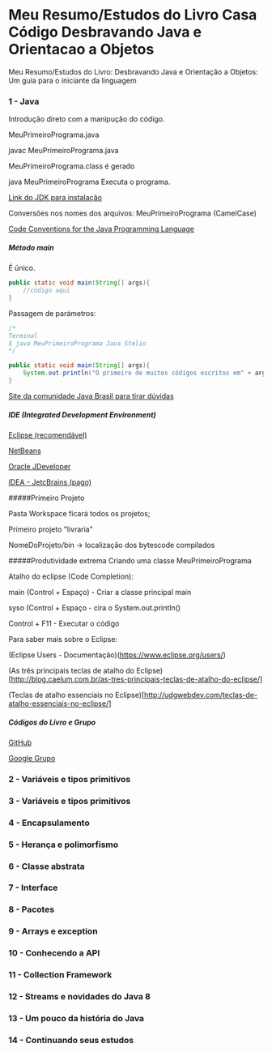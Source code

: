 Meu Resumo/Estudos do Livro Casa Código Desbravando Java e Orientacao a Objetos
========================================================

Meu Resumo/Estudos do Livro: Desbravando Java e Orientação a Objetos: Um guia para o iniciante da linguagem

### 1 - Java
Introdução direto com a manipução do código.

MeuPrimeiroPrograma.java

javac MeuPrimeiroPrograma.java

MeuPrimeiroPrograma.class é gerado

java MeuPrimeiroPrograma Executa o programa.

[Link do JDK para instalação](http://www.oracle.com/technetwork/java/javase/downloads/jdk8-downloads-2133151.html)

Conversões nos nomes dos arquivos: MeuPrimeiroPrograma (CamelCase)

[Code Conventions for the Java Programming Language](http://www.oracle.com/technetwork/java/index-135089.html)

##### Método main
É único.

```java
public static void main(String[] args){
    //código aqui
}
```
Passagem de parámetros:
```java
/*
Terminal
$ java MeuPrimeiroPrograma Java Stelio
*/

public static void main(String[] args){
    System.out.println("O primeiro de muitos códigos escritos em" + args[0] + " pelo " + args[1] " ! " );
}
```
[Site da comunidade Java Brasil para tirar dúvidas](http://guj.com.br)

##### IDE (Integrated Development Environment)

[Eclipse (recomendável)](https://www.eclipse.org/downloads/)

[NetBeans](https://netbeans.org/)

[Oracle JDeveloper](http://www.oracle.com/technetwork/developer-tools/jdev/downloads/index.html)

[IDEA - JetcBrains (pago)](https://www.jetbrains.com/idea/)

#####Primeiro Projeto

Pasta Workspace ficará todos os projetos;

Primeiro projeto "livraria"

NomeDoProjeto/bin -> localização dos bytescode compilados

#####Produtividade extrema
Criando uma classe MeuPrimeiroPrograma

Atalho do eclipse (Code Completion):

main (Control + Espaço) - Criar a classe principal main

syso (Control + Espaço - cira o System.out.println()

Control + F11 - Executar o código

Para saber mais sobre o Eclipse:

(Eclipse Users - Documentação)(https://www.eclipse.org/users/)

(As três principais teclas de atalho do Eclipse)[http://blog.caelum.com.br/as-tres-principais-teclas-de-atalho-do-eclipse/]

(Teclas de atalho essenciais no Eclipse)[http://udgwebdev.com/teclas-de-atalho-essenciais-no-eclipse/]

##### Códigos do Livro e Grupo
[GitHub](https://github.com/Turini/livro-oo)

[Google Grupo](https://groups.google.com/d/forum/livro-java-oo)


### 2 - Variáveis e tipos primitivos

### 3 - Variáveis e tipos primitivos

### 4 - Encapsulamento

### 5 - Herança e polimorfismo

### 6 - Classe abstrata

### 7 - Interface

### 8 - Pacotes

### 9 - Arrays e exception

### 10 - Conhecendo a API

### 11 - Collection Framework

### 12 - Streams e novidades do Java 8

### 13 - Um pouco da história do Java

### 14 - Continuando seus estudos


